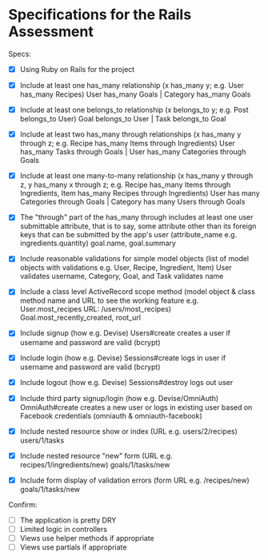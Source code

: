 # Specifications for the Rails Assessment

Specs:
- [x] Using Ruby on Rails for the project
- [x] Include at least one has_many relationship (x has_many y; e.g. User has_many Recipes)
      User has_many Goals | Category has_many Goals

- [x] Include at least one belongs_to relationship (x belongs_to y; e.g. Post belongs_to User)
      Goal belongs_to User | Task belongs_to Goal

- [x] Include at least two has_many through relationships (x has_many y through z; e.g. Recipe has_many Items through Ingredients)
      User has_many Tasks through Goals | User has_many Categories through Goals

- [x] Include at least one many-to-many relationship (x has_many y through z, y has_many x through z; e.g. Recipe has_many Items through Ingredients, Item has_many Recipes through Ingredients)
      User has many Categories through Goals | Category has many Users through Goals

- [x] The "through" part of the has_many through includes at least one user submittable attribute, that is to say, some attribute other than its foreign keys that can be submitted by the app's user (attribute_name e.g. ingredients.quantity)
      goal.name, goal.summary

- [x] Include reasonable validations for simple model objects (list of model objects with validations e.g. User, Recipe, Ingredient, Item)
      User validates username, Category, Goal, and Task validates name

- [x] Include a class level ActiveRecord scope method (model object & class method name and URL to see the working feature e.g. User.most_recipes URL: /users/most_recipes)
      Goal.most_recently_created, root_url

- [x] Include signup (how e.g. Devise)
      Users#create creates a user if username and password are valid (bcrypt)

- [x] Include login (how e.g. Devise)
      Sessions#create logs in user if username and password are valid (bcrypt)

- [x] Include logout (how e.g. Devise)
      Sessions#destroy logs out user

- [x] Include third party signup/login (how e.g. Devise/OmniAuth)
      OmniAuth#create creates a new user or logs in existing user based on Facebook credentials (omniauth & omniauth-facebook)

- [x] Include nested resource show or index (URL e.g. users/2/recipes)
      users/1/tasks

- [x] Include nested resource "new" form (URL e.g. recipes/1/ingredients/new)
      goals/1/tasks/new

- [x] Include form display of validation errors (form URL e.g. /recipes/new)
      goals/1/tasks/new
      
Confirm:
- [ ] The application is pretty DRY
- [ ] Limited logic in controllers
- [ ] Views use helper methods if appropriate
- [ ] Views use partials if appropriate

